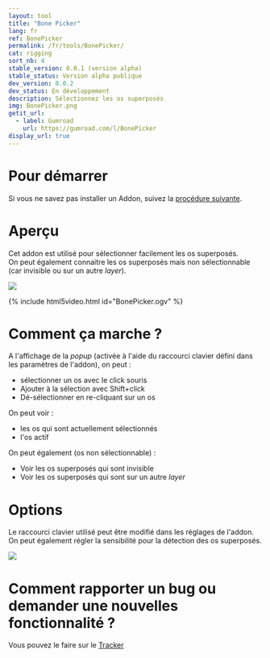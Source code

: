 ```yaml
---
layout: tool
title: "Bone Picker"
lang: fr
ref: BonePicker
permalink: /fr/tools/BonePicker/
cat: rigging
sort_nb: 4
stable_version: 0.0.1 (version alpha)
stable_status: Version alpha publique
dev_version: 0.0.2
dev_status: En développement
description: Sélectionnez les os superposés
img: BonePicker.png
getit_url:
  - label: Gumroad
    url: https://gumroad.com/l/BonePicker
display_url: true
---
```


# Pour démarrer
Si vous ne savez pas installer un Addon, suivez la [procédure suivante][1].

# Aperçu

Cet addon est utilisé pour sélectionner facilement les os superposés.  
On peut également connaitre les os superposés mais non sélectionnable (car invisible ou sur un autre _layer_).

![]({{site.base_url}}/assets/img/BonePicker/popup.png)

{% include html5video.html id="BonePicker.ogv" %}

# Comment ça marche ?

A l'affichage de la _popup_ (activée à l'aide du raccourci clavier défini dans les paramètres de l'addon), on peut :  

*  sélectionner un os avec le click souris
*  Ajouter à la sélection avec Shift+click
*  Dé-sélectionner en re-cliquant sur un os

On peut voir :  
*  les os qui sont actuellement sélectionnés
*  l'os actif

On peut également (os non sélectionnable) :  

*  Voir les os superposés qui sont invisible
*  Voir les os superposés qui sont sur un autre _layer_

# Options

Le raccourci clavier utilisé peut être modifié dans les réglages de l'addon.  
On peut également régler la sensibilité pour la détection des os superposés.

![]({{site.base_url}}/assets/img/BonePicker/UserPref.png)

# Comment rapporter un bug ou demander une nouvelles fonctionnalité ?
Vous pouvez le faire sur le [Tracker][2]

[1]: {{site.base_url}}/fr/AddonInstallation/
[2]: https://github.com/julienduroure/BleRiFa/issues/
